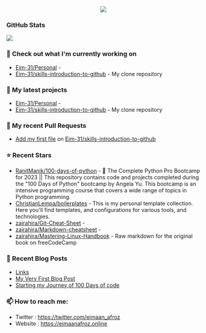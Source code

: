 <p align="center"><img src="https://raw.githubusercontent.com/Eim-31/Eim-31/main/eimaan-github.png" /></p>

### GitHub Stats

<p align="left"><img src="https://raw.githubusercontent.com/Eim-31/Eim-31/main/github-metrics.svg" /></p>

### 👷 Check out what I'm currently working on

- [Eim-31/Personal](https://github.com/Eim-31/Personal) - 
- [Eim-31/skills-introduction-to-github](https://github.com/Eim-31/skills-introduction-to-github) - My clone repository
### 🌱 My latest projects

- [Eim-31/Personal](https://github.com/Eim-31/Personal) - 
- [Eim-31/skills-introduction-to-github](https://github.com/Eim-31/skills-introduction-to-github) - My clone repository
### 🔨 My recent Pull Requests

- [Add my first file](https://github.com/Eim-31/skills-introduction-to-github/pull/2) on [Eim-31/skills-introduction-to-github](https://github.com/Eim-31/skills-introduction-to-github)
### ⭐ Recent Stars

- [RanitManik/100-days-of-python](https://github.com/RanitManik/100-days-of-python) - 🐍 The Complete Python Pro Bootcamp for 2023 || This repository contains code and projects completed during the &#34;100 Days of Python&#34; bootcamp by Angela Yu. This bootcamp is an intensive programming course that covers a wide range of topics in Python programming.
- [ChristianLempa/boilerplates](https://github.com/ChristianLempa/boilerplates) - This is my personal template collection. Here you&#39;ll find templates, and configurations for various tools, and technologies. 
- [zairahira/Git-Cheat-Sheet](https://github.com/zairahira/Git-Cheat-Sheet) - 
- [zairahira/Markdown-cheatsheet](https://github.com/zairahira/Markdown-cheatsheet) - 
- [zairahira/Mastering-Linux-Handbook](https://github.com/zairahira/Mastering-Linux-Handbook) - Raw markdown for the original book on freeCodeCamp
### 📰 Recent Blog Posts

- [Links](https://eimaanafroz.online/links/)
- [My Very First Blog Post](https://eimaanafroz.online/posts/my-very-first-blog-post/)
- [Starting my Journey of 100 Days of code](https://eimaanafroz.online/posts/starting-my-journey-of-100-days-of-code/)
### 📫 How to reach me:
  - Twitter   : <https://twitter.com/eimaan_afroz>
  - Website   : <https://eimaanafroz.online>
